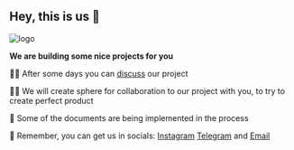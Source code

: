 ## Hey, this is us 👋
![logo](https://github.com/shieldenergy/.github/assets/71864316/2adea96f-6c8c-43db-8fc1-12fdd7fa6054)



**We are building some nice projects for you**

🙋‍♀️ After some days you can <a href="https://github.com/orgs/shieldenergy/discussions">discuss</a> our project

👩‍💻 We will create sphere for collaboration to our project with you, to try to create perfect product

🍿 Some of the documents are being implemented in the process

🧙 Remember, you can get us in socials:
<a href="https://instagram.com/shieldenergy_uz">Instagram</a>
<a href="https://shieldenergy.t.me/">Telegram</a>
and
<a href="mailto:info@shieldenergy.uz">Email</a>

